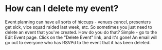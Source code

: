 # How can I delete my event?

Event planning can have all sorts of hiccups - venues cancel, presenters get sick, vice squad raided last week, etc.  So sometimes you just need to delete an event that you've created. How do you do that? Simple - go to the Edit Event page. Click on the "Delete Event" link, and it's gone! An email will go out to everyone who has RSVPd to the event that it has been deleted.
